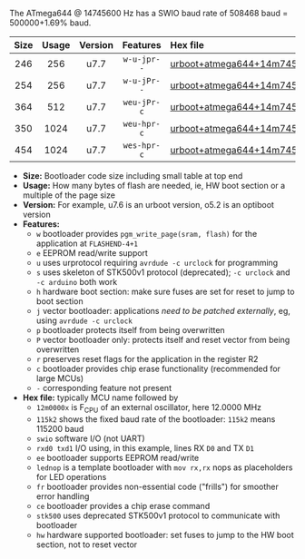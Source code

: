 The ATmega644 @ 14745600 Hz has a SWIO baud rate of 508468 baud = 500000+1.69% baud.

|Size|Usage|Version|Features|Hex file|
|:-:|:-:|:-:|:-:|:--|
|246|256|u7.7|`w-u-jpr--`|[urboot+atmega644+14m7456x++500k0_swio_rxd0_txd1_lednop.hex](https://raw.githubusercontent.com/stefanrueger/urboot.hex/main/mcus/atmega644/external_oscillator/fcpu+14m7456_Hz/br++500k0_bps/urboot+atmega644+14m7456x++500k0_swio_rxd0_txd1_lednop.hex)|
|254|256|u7.7|`w-u-jPr--`|[urboot+atmega644+14m7456x++500k0_swio_rxd0_txd1.hex](https://raw.githubusercontent.com/stefanrueger/urboot.hex/main/mcus/atmega644/external_oscillator/fcpu+14m7456_Hz/br++500k0_bps/urboot+atmega644+14m7456x++500k0_swio_rxd0_txd1.hex)|
|364|512|u7.7|`weu-jPr-c`|[urboot+atmega644+14m7456x++500k0_swio_rxd0_txd1_ee_lednop_fr_ce.hex](https://raw.githubusercontent.com/stefanrueger/urboot.hex/main/mcus/atmega644/external_oscillator/fcpu+14m7456_Hz/br++500k0_bps/urboot+atmega644+14m7456x++500k0_swio_rxd0_txd1_ee_lednop_fr_ce.hex)|
|350|1024|u7.7|`weu-hpr-c`|[urboot+atmega644+14m7456x++500k0_swio_rxd0_txd1_ee_lednop_fr_ce_hw.hex](https://raw.githubusercontent.com/stefanrueger/urboot.hex/main/mcus/atmega644/external_oscillator/fcpu+14m7456_Hz/br++500k0_bps/urboot+atmega644+14m7456x++500k0_swio_rxd0_txd1_ee_lednop_fr_ce_hw.hex)|
|454|1024|u7.7|`wes-hpr-c`|[urboot+atmega644+14m7456x++500k0_swio_rxd0_txd1_ee_lednop_fr_ce_stk500_hw.hex](https://raw.githubusercontent.com/stefanrueger/urboot.hex/main/mcus/atmega644/external_oscillator/fcpu+14m7456_Hz/br++500k0_bps/urboot+atmega644+14m7456x++500k0_swio_rxd0_txd1_ee_lednop_fr_ce_stk500_hw.hex)|

- **Size:** Bootloader code size including small table at top end
- **Usage:** How many bytes of flash are needed, ie, HW boot section or a multiple of the page size
- **Version:** For example, u7.6 is an urboot version, o5.2 is an optiboot version
- **Features:**
  + `w` bootloader provides `pgm_write_page(sram, flash)` for the application at `FLASHEND-4+1`
  + `e` EEPROM read/write support
  + `u` uses urprotocol requiring `avrdude -c urclock` for programming
  + `s` uses skeleton of STK500v1 protocol (deprecated); `-c urclock` and `-c arduino` both work
  + `h` hardware boot section: make sure fuses are set for reset to jump to boot section
  + `j` vector bootloader: applications *need to be patched externally*, eg, using `avrdude -c urclock`
  + `p` bootloader protects itself from being overwritten
  + `P` vector bootloader only: protects itself and reset vector from being overwritten
  + `r` preserves reset flags for the application in the register R2
  + `c` bootloader provides chip erase functionality (recommended for large MCUs)
  + `-` corresponding feature not present
- **Hex file:** typically MCU name followed by
  + `12m0000x` is F<sub>CPU</sub> of an external oscillator, here 12.0000 MHz
  + `115k2` shows the fixed baud rate of the bootloader: `115k2` means 115200 baud
  + `swio` software I/O (not UART)
  + `rxd0 txd1` I/O using, in this example, lines RX `D0` and TX `D1`
  + `ee` bootloader supports EEPROM read/write
  + `lednop` is a template bootloader with `mov rx,rx` nops as placeholders for LED operations
  + `fr` bootloader provides non-essential code ("frills") for smoother error handling
  + `ce` bootloader provides a chip erase command
  + `stk500` uses deprecated STK500v1 protocol to communicate with bootloader
  + `hw` hardware supported bootloader: set fuses to jump to the HW boot section, not to reset vector
